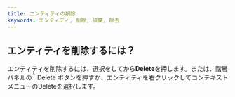 ```yaml
---
title: エンティティの削除
keywords: エンティティ, 削除, 破棄, 除去
---
```


## エンティティを削除するには？

エンティティを削除するには、選択をしてから**Delete**を押します。または、階層パネルの<span class="font-icon">&#57636;</span> Delete ボタンを押すか、エンティティを右クリックしてコンテキストメニューのDeleteを選択します。

